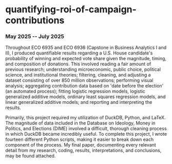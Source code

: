 # quantifying-roi-of-campaign-contributions
### May 2025 -- July 2025

Throughout ECO 6935 and ECO 6936 (Capstone in Business Analytics I and II), I produced quantifiable results regarding a U.S. House candidate's probability of winning and expected vote share given the magnitude, timing, and composition of donations. This involved reading a fair amount of previous research; understanding microeconomic, public choice, political science, and institutional theories; filtering, cleaning, and adjusting a dataset consisting of over 850 million observations; performing visual analysis; aggregating contribution data based on 'date before the election' (an automated process); fitting logistic regression models, logistic generalized additive models, ordinary least squares regression models, and linear generalized additive models; and reporting and interpreting the results.

Primarily, this project required my utilization of DuckDB, Python, and LaTeX. The magnitude of data included in the Database on Ideology, Money in Politics, and Elections (DIME) involved a difficult, thorough cleaning process in which DuckDB became incredibly useful. To complete this project, I wrote fourteen different Python scripts, making it easier to break down each component of the process. My final paper, documenting every relevant detail from my research, coding, results, interpretations, and conclusions, may be found attached.
